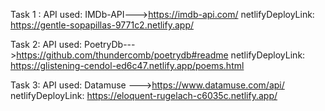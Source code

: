 Task 1 :
API used: IMDb-API--->https://imdb-api.com/
netlifyDeployLink: https://gentle-sopapillas-9771c2.netlify.app/

Task 2:
API used: PoetryDb--->https://github.com/thundercomb/poetrydb#readme
netlifyDeployLink: https://glistening-cendol-ed6c47.netlify.app/poems.html

Task 3:
API used: Datamuse --->https://www.datamuse.com/api/
netlifyDeployLink: https://eloquent-rugelach-c6035c.netlify.app/
